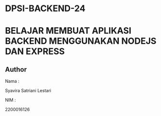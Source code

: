 # DPSI-BACKEND-24

# BELAJAR MEMBUAT APLIKASI BACKEND MENGGUNAKAN NODEJS DAN EXPRESS

## Author

Nama      :

Syavira Satriani Lestari

NIM       :

2200016126